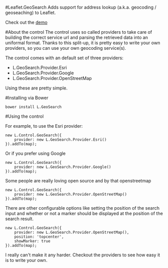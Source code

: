 #Leaflet.GeoSearch
Adds support for address lookup (a.k.a. geocoding / geoseaching) to Leaflet.

Check out the [demo](http://smeijer.github.com/GeoSearch/)


#About the control
The control uses so called providers to take care of building the correct service url and parsing the retrieved data into an uniformal format. Thanks to this split-up, it is pretty easy to write your own providers, so you can use your own geocoding service(s).

The control comes with an default set of three providers:

  - L.GeoSearch.Provider.Esri
  - L.GeoSearch.Provider.Google
  - L.GeoSearch.Provider.OpenStreetMap

Using these are pretty simple.


#Installing via Bower
````
bower install L.GeoSearch
````

#Using the control

For example, to use the Esri provider:

````
new L.Control.GeoSearch({
    provider: new L.GeoSearch.Provider.Esri()
}).addTo(map);
````

Or if you prefer using Google

````
new L.Control.GeoSearch({
    provider: new L.GeoSearch.Provider.Google()
}).addTo(map);
````

Some people are really loving open source and by that openstreetmap

````
new L.Control.GeoSearch({
    provider: new L.GeoSearch.Provider.OpenStreetMap()
}).addTo(map);
````

There are other configurable options like setting the position of the search input and whether or not a marker should be displayed at the position of the search result.

````
new L.Control.GeoSearch({
    provider: new L.GeoSearch.Provider.OpenStreetMap(),
    position: 'topcenter',
    showMarker: true
}).addTo(map);
````

I really can't make it any harder. Checkout the providers to see how easy it is to write your own.
